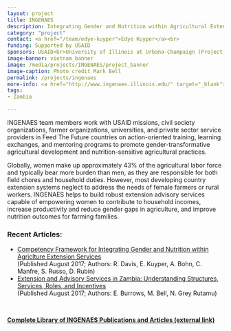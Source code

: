 ```yaml
---
layout: project
title: INGENAES
description: Integrating Gender and Nutrition within Agricultural Extension Services (INGENAES) is developing the capacity of agricultural extension in select low-income countries to provide gender-responsive, nutrition-sensitive services.
category: "project"
contact: <a href="/team/edye-kuyper">Edye Kuyper</a><br>
funding: Supported by USAID
sponsors: USAID<br>University of Illinois at Urbana-Champaign (Project Lead)<br>University of Florida<br>UC Davis<br>Cultural Practice, LLC
image-banner: vietnam_banner
image: /media/projects/INGENAES/project_banner
image-caption: Photo credit Mark Bell
permalink: /projects/ingenaes
more-info: <a href="http://www.ingenaes.illinois.edu/" target="_blank">http://www.ingenaes.illinois.edu/</a>
tags:
- Zambia

---
```

INGENAES team members work with USAID missions, civil society organizations, farmer organizations, universities, and private sector service providers in Feed The Future countries on action-oriented training, learning exchanges, and mentoring programs to promote gender-transformative agricultural development and nutrition-sensitive agricultural practices.

Globally, women make up approximately 43% of the agricultural labor force and typically bear more burden than men, as they are responsible for both field chores and household duties. However, most developing country extension systems neglect to address the needs of female farmers or rural workers. INGENAES helps to build robust extension advisory services capable of empowering women to contribute to household incomes, increase productivity and reduce gender gaps in agriculture, and improve nutrition outcomes for farming families.

### Recent Articles:

- <a href="/media/files/nutrition-gender/INGENAES_Nutrition_and_Gender_in_Extension_Competency_Framework_(2017_08).pdf">Competency Framework for Integrating Gender and Nutrition within Agriclture Extension Services</a><br>(Published August 2017; Authors: R. Davis, E. Kuyper, A. Bohn, C. Manfre, S. Russo, D. Rubin)
- <a href="/media/files/nutrition-gender/INGENAES_EAS in Zambia_Structures_Services_Roles_Incentives_(2017_08).pdf">Extension and Advisory Services in Zambia: Understanding Structures, Services, Roles, and Incentives</a><br>(Published August 2017; Authors: E. Burrows, M. Bell, N. Grey Rutamu)<br>

<br>

<b><a href="http://ingenaes.illinois.edu/library/">Complete Library of INGENAES Publications and Articles (external link)</a></b>
